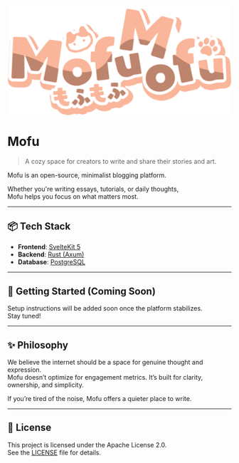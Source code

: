 <p align="center">
  <img src="./assets/mofumofu_kawaii_mini.svg" alt="もふもふ" />
</p>

# Mofu

> A cozy space for creators to write and share their stories and art.

Mofu is an open-source, minimalist blogging platform.  

Whether you're writing essays, tutorials, or daily thoughts,  
Mofu helps you focus on what matters most.

---

## 📦 Tech Stack

- **Frontend**: [SvelteKit 5](https://kit.svelte.dev/)  
- **Backend**: [Rust (Axum)](https://github.com/tokio-rs/axum)  
- **Database**: [PostgreSQL](https://www.postgresql.org/)

---

## 🚀 Getting Started (Coming Soon)

Setup instructions will be added soon once the platform stabilizes.  
Stay tuned!

---

## ✨ Philosophy

We believe the internet should be a space for genuine thought and expression.  
Mofu doesn’t optimize for engagement metrics. 
It’s built for clarity, ownership, and simplicity.

If you’re tired of the noise, Mofu offers a quieter place to write.

---

## 📄 License

This project is licensed under the Apache License 2.0.  
See the [LICENSE](./LICENSE) file for details.
